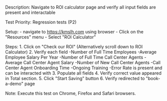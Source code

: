 Description:
	Navigate to ROI calculator page and verify all input fields are present and interactable

Test Priority:
    Regression tests (P2)

Setup:
	- navigate to https://kmslh.com using browser
	- Click on the "Resources" menu
	- Select "ROI Calculator"

Steps:
    1. Click on "Check our ROI" (Alternatively scroll down to ROI Calculator)
	2. Verify each field
		-Number of Full Time Employees
		-Average Employee Salary Per Year
		-Number of Full Time Call Center Agents
		-Average Call Center Agent Salary
		-Number of New Call Center Agents
		-Call Center Agent Onboarding Time
		-Ongoing Training
		-Error Rate
	  is present and can be interacted with
	3. Populate all fields
	4. Verify correct value appeared in Total section.
	5. Click "Start Saving" button
	6. Verify redirected to "book-a-demo" page

Note:
	Execute this test on Chrome, Firefox and Safari browsers.

